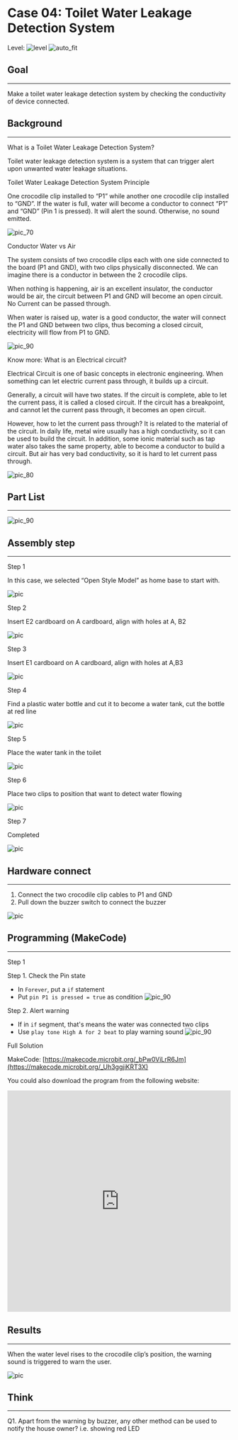 # Case 04: Toilet Water Leakage Detection System

Level: ![level](images/level2.png)
![auto_fit](images/Case4/intro.png)<P>

## Goal
<HR>

Make a toilet water leakage detection system by checking the conductivity of device connected.<BR><P>

## Background
<HR>

<span id="subtitle">What is a Toilet Water Leakage Detection System?</span><P>
Toilet water leakage detection system is a system that can trigger alert upon unwanted water leakage situations.<BR><P>

<span id="subtitle">Toilet Water Leakage Detection System Principle</span><P>
One crocodile clip installed to “P1” while another one crocodile clip installed to “GND”. If the water is full, water will become a conductor to connect “P1” and “GND” (Pin 1 is pressed). It will alert the sound. Otherwise, no sound emitted.

![pic_70](images/Case4/Case4_flowchart.png)<P>

<span id="subtitle">Conductor Water vs Air</span><P>

The system consists of two crocodile clips each with one side connected to the board (P1 and GND), with two clips physically disconnected. We can imagine there is a conductor in between the 2 crocodile clips.<P>
When nothing is happening, air is an excellent insulator, the conductor would be air, the circuit between P1 and GND will become an open circuit. No Current can be passed through.<BR><P>
When water is raised up, water is a good conductor, the water will connect the P1 and GND between two clips, thus becoming a closed circuit, electricity will flow from P1 to GND.<BR><P>

![pic_90](images/Case4/Case4_bg2.png)

<span id="subtitle">Know more: What is an Electrical circuit?</span><P>
Electrical Circuit is one of basic concepts in electronic engineering. When something can let electric current pass through, it builds up a circuit.<P>
Generally, a circuit will have two states. If the circuit is complete, able to let the current pass, it is called a closed circuit. If the circuit has a breakpoint, and cannot let the current pass through, it becomes an open circuit.<P>
However, how to let the current pass through? It is related to the material of the circuit. In daily life, metal wire usually has a high conductivity, so it can be used to build the circuit. In addition, some ionic material such as tap water also takes the same property, able to become a conductor to build a circuit. But air has very bad conductivity, so it is hard to let current pass through.<BR><P>

![pic_80](images/Case4/Case4_bg1.png)

## Part List
<HR>

![pic_90](images/Case4/Case4_parts.png)<P>

## Assembly step
<HR>

<span id="subtitle">Step 1</span><P>
In this case, we selected “Open Style Model” as home base to start with.
<BR><P>
![pic](images/Case4/Case4_ass1.png)<P>

<span id="subtitle">Step 2</span><P>
Insert E2 cardboard on A cardboard, align with holes at A, B2
<BR><P>

![pic](images/Case4/Case4_ass2.png)<P>

<span id="subtitle">Step 3</span><P>
Insert E1 cardboard on A cardboard, align with holes at A,B3
<BR><P>
![pic](images/Case4/Case4_ass3.png)<P>

<span id="subtitle">Step 4</span><P>
Find a plastic water bottle and cut it to become a water tank, cut the bottle at red line
<BR><P>
![pic](images/Case4/Case4_ass4.png)<P>

<span id="subtitle">Step 5</span><P>
Place the water tank in the toilet
<BR><P>
![pic](images/Case4/Case4_ass5.png)<P>

<span id="subtitle">Step 6</span><P>
Place two clips to position that want to detect water flowing
<BR><P>
![pic](images/Case4/Case4_ass6.png)<P>

<span id="subtitle">Step 7</span><P>
Completed
<BR><P>
![pic](images/Case4/Case4_ass7.png)<P>





## Hardware connect
<HR>

1. Connect the two crocodile clip cables to P1 and GND
2. Pull down the buzzer switch to connect the buzzer


![pic](images/Case4/Case4_hardware.png)<P>

## Programming (MakeCode)
<HR>

<span id="subtitle">Step 1</span><P>
<span id="subtitle">Step 1. Check the Pin state</span>
* In `Forever`, put a `if` statement
* Put `pin P1 is pressed = true` as condition
![pic_90](images/Case4/Case4_p1.png)<P>

<span id="subtitle">Step 2. Alert warning</span><P>
* If in `if` segment, that's means the water was connected two clips
* Use `play tone High A for 2 beat` to play warning sound
![pic_90](images/Case4/Case4_p2.png)<P>


<span id="subtitle">Full Solution<BR><P>
MakeCode: [https://makecode.microbit.org/_bPw0ViLrR6Jm](https://makecode.microbit.org/_Uh3ggjiKRT3X)<BR><P>
You could also download the program from the following website:<BR>
<iframe src="https://makecode.microbit.org/#pub:_Uh3ggjiKRT3X" width="100%" height="500" frameborder="0"></iframe>


## Results
<HR>

When the water level rises to the crocodile clip’s position, the warning sound is triggered to warn the user.<BR><P>
![pic](images/Case4/Case4_result.gif)<P>

## Think
<HR>

Q1. Apart from the warning by buzzer, any other method can be used to notify the house owner? i.e. showing red LED<BR><P>

